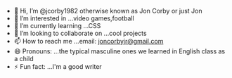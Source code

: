 - 👋 Hi, I’m @jcorby1982 otherwise known as Jon Corby or just Jon
- 👀 I’m interested in ...video games,football
- 🌱 I’m currently learning ...CSS
- 💞️ I’m looking to collaborate on ...cool projects
- 📫 How to reach me ...email: joncorbyjr@gmail.com
- 😄 Pronouns: ...the typical masculine ones we learned in English class as a child
- ⚡ Fun fact: ...I'm a good writer

<!---
jcorby1982/jcorby1982 is a ✨ special ✨ repository because its `README.md` (this file) appears on your GitHub profile.
You can click the Preview link to take a look at your changes.
--->
